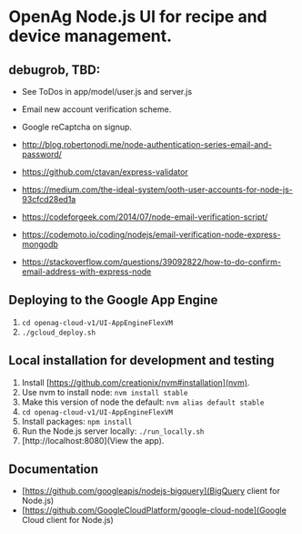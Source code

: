 # OpenAg Node.js UI for recipe and device management.

## debugrob, TBD:
- See ToDos in app/model/user.js  and server.js
- Email new account verification scheme.
- Google reCaptcha on signup.

- http://blog.robertonodi.me/node-authentication-series-email-and-password/
- https://github.com/ctavan/express-validator
- https://medium.com/the-ideal-system/ooth-user-accounts-for-node-js-93cfcd28ed1a
- https://codeforgeek.com/2014/07/node-email-verification-script/
- https://codemoto.io/coding/nodejs/email-verification-node-express-mongodb
- https://stackoverflow.com/questions/39092822/how-to-do-confirm-email-address-with-express-node


## Deploying to the Google App Engine
1. `cd openag-cloud-v1/UI-AppEngineFlexVM`
2. `./gcloud_deploy.sh`

## Local installation for development and testing

1. Install [https://github.com/creationix/nvm#installation](nvm).
2. Use nvm to install node: `nvm install stable`
3. Make this version of node the default: `nvm alias default stable`
4. `cd openag-cloud-v1/UI-AppEngineFlexVM`
5. Install packages: `npm install`
6. Run the Node.js server locally: `./run_locally.sh`
7. [http://localhost:8080](View the app). 


## Documentation 
- [https://github.com/googleapis/nodejs-bigquery](BigQuery client for Node.js)
- [https://github.com/GoogleCloudPlatform/google-cloud-node](Google Cloud client for Node.js)

